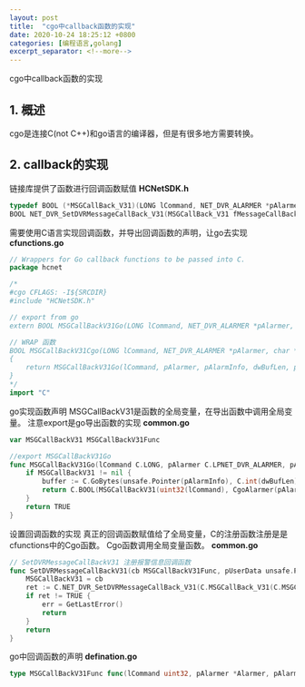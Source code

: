 ```yaml
---
layout: post
title:  "cgo中callback函数的实现"
date: 2020-10-24 18:25:12 +0800
categories: [编程语言,golang]
excerpt_separator: <!--more-->
---
```

cgo中callback函数的实现
<!--more-->

## 1. 概述
cgo是连接C(not C++)和go语言的编译器，但是有很多地方需要转换。

## 2. callback的实现

链接库提供了函数进行回调函数赋值
**HCNetSDK.h**
```C
typedef BOOL (*MSGCallBack_V31)(LONG lCommand, NET_DVR_ALARMER *pAlarmer, char *pAlarmInfo, DWORD dwBufLen, void* pUser);
BOOL NET_DVR_SetDVRMessageCallBack_V31(MSGCallBack_V31 fMessageCallBack, void* pUser);
```

需要使用C语言实现回调函数，并导出回调函数的声明，让go去实现
**cfunctions.go**
```go
// Wrappers for Go callback functions to be passed into C.
package hcnet

/*
#cgo CFLAGS: -I${SRCDIR}
#include "HCNetSDK.h"

// export from go
extern BOOL MSGCallBackV31Go(LONG lCommand, NET_DVR_ALARMER *pAlarmer, char *pAlarmInfo, DWORD dwBufLen, void* pUser);

// WRAP 函数
BOOL MSGCallBackV31Cgo(LONG lCommand, NET_DVR_ALARMER *pAlarmer, char *pAlarmInfo, DWORD dwBufLen, void* pUser)
{
	return MSGCallBackV31Go(lCommand, pAlarmer, pAlarmInfo, dwBufLen, pUser);
}
*/
import "C"
```

go实现函数声明
MSGCallBackV31是函数的全局变量，在导出函数中调用全局变量。
注意export是go导出函数的实现
**common.go**
```go
var MSGCallBackV31 MSGCallBackV31Func

//export MSGCallBackV31Go
func MSGCallBackV31Go(lCommand C.LONG, pAlarmer C.LPNET_DVR_ALARMER, pAlarmInfo *C.char, dwBufLen C.DWORD, pUser unsafe.Pointer) C.BOOL {
	if MSGCallBackV31 != nil {
		buffer := C.GoBytes(unsafe.Pointer(pAlarmInfo), C.int(dwBufLen))
		return C.BOOL(MSGCallBackV31(uint32(lCommand), CgoAlarmer(pAlarmer), buffer, pUser))
	}
	return TRUE
}
```

设置回调函数的实现
真正的回调函数赋值给了全局变量，C的注册函数注册是是cfunctions中的Cgo函数。
Cgo函数调用全局变量函数。
**common.go**
```go
// SetDVRMessageCallBackV31 注册报警信息回调函数
func SetDVRMessageCallBackV31(cb MSGCallBackV31Func, pUserData unsafe.Pointer) (err error) {
	MSGCallBackV31 = cb
	ret := C.NET_DVR_SetDVRMessageCallBack_V31(C.MSGCallBack_V31(C.MSGCallBackV31Cgo), pUserData)
	if ret != TRUE {
		err = GetLastError()
		return
	}
	return
}
```

go中回调函数的声明
**defination.go**
```go
type MSGCallBackV31Func func(lCommand uint32, pAlarmer *Alarmer, pAlarmInfo []byte, pUserData unsafe.Pointer) int32
```